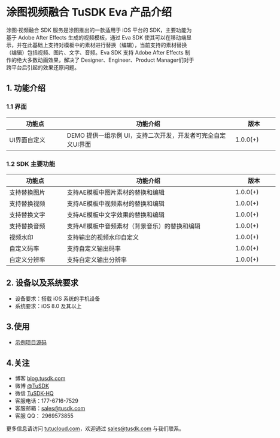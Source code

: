 # 涂图视频融合 TuSDK Eva 产品介绍

涂图·视频融合 SDK 服务是涂图推出的一款适用于 iOS 平台的 SDK，主要功能为基于 Adobe After Effects 生成的视频模板，通过 Eva SDK 使其可以在移动端显示，并在此基础上支持对模板中的素材进行替换（编辑），当前支持的素材替换（编辑）包括视频、图片、文字、音频。Eva SDK 支持 Adobe After Effects 制作的绝大多数动画效果，解决了 Designer、Engineer、Product Manager们对于跨平台后引起的效果还原问题。

## 1. 功能介绍

### 1.1 界面

<table cellpadding="0" cellspacing="0"  style="width:720px;border-collapse: collapse;">
	<thead>
      <tr>
        <th  width="140">功能点</th>
        <th  width="440">功能介绍</th>
		<th  width="100">版本</th>
      </tr>
    </thead>
    <tbody>
        <tr >
            <td >UI界面自定义</td>
            <td >DEMO 提供一组示例 UI，支持二次开发，开发者可完全自定义UI界面</td>
			<td >1.0.0(+)</td>
        </tr>
    </tbody>
</table>


### 1.2 SDK 主要功能

<table cellpadding="0" cellspacing="0"  style="width:720px;border-collapse: collapse;">
	<thead>
      <tr>
        <th  width="140">功能点</th>
        <th  width="440">功能介绍</th>
		<th  width="100">版本</th>
      </tr>
    </thead>
    <tbody>
        <tr >
            <td >支持替换图片</td>
            <td >支持AE模板中图片素材的替换和编辑</td>
			<td >1.0.0(+)</td>
        </tr>
		<tr >
            <td >支持替换视频</td>
            <td >支持AE模板中视频素材的替换和编辑</td>
			<td >1.0.0(+)</td>
        </tr>
		<tr >
            <td >支持替换文字</td>
            <td >支持AE模板中文字效果的替换和编辑</td>
			<td >1.0.0(+)</td>
        </tr>
		<tr >
            <td >支持替换音频</td>
            <td >支持AE模板中音频素材（背景音乐）的替换和编辑</td>
			<td >1.0.0(+)</td>
        </tr>
		<tr >
            <td >视频水印</td>
            <td >支持输出的视频水印自定义</td>
			<td >1.0.0(+)</td>
        </tr>
		<tr >
            <td >自定义码率</td>
            <td >支持自定义输出码率</td>
			<td >1.0.0(+)</td>
        </tr>
		<tr >
            <td >自定义分辨率</td>
            <td >支持自定义输出分辨率</td>
			<td >1.0.0(+)</td>
        </tr>
		</tbody>
</table>


## 2. 设备以及系统要求


* 设备要求：搭载 iOS 系统的手机设备
* 系统要求：iOS 8.0 及其以上

## 3.使用

* [示例项目源码](https://github.com/TuSDK/TuSDK-EvaVideo-for-iOS-demo)

## 4.关注


* 博客 [blog.tusdk.com](https://blog.tusdk.com/)
* 微博 [@TuSDK](https://weibo.com/tusdk)
* 微信 [TuSDK-HQ](https://tutucloud.com/img/tusdk-wechat-qrcode.png)
* 客服电话：177-6716-7529
* 客服邮箱：sales@tusdk.com
* 客服 QQ： 2969573855

更多信息请访问 [tutucloud.com](https://tutucloud.com/)，欢迎通过 [sales@tusdk.com](mailto:sales@tusdk.com) 与我们联系。
